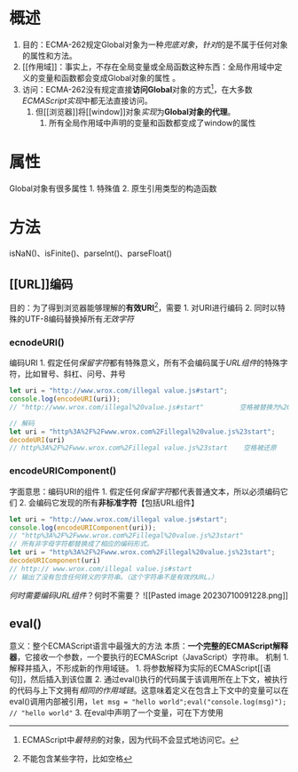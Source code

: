 # 概述
1. 目的：ECMA-262规定Global对象为一种*兜底对象*，*针对*的是不属于任何对象的属性和方法。
2. [[作用域]]：事实上，不存在全局变量或全局函数这种东西：全局作用域中定义的变量和函数都会变成Global对象的属性 。
3. 访问：ECMA-262没有规定直接**访问Global**对象的方式[^2]，在大多数*ECMAScript实现*中都无法直接访问。
	1. 但[[浏览器]]将[[window]]对象*实现*为**Global对象的代理**。
		1. 所有全局作用域中声明的变量和函数都变成了window的属性
# 属性
Global对象有很多属性
	1. 特殊值
	2. 原生引用类型的构造函数
# 方法
isNaN()、isFinite()、parseInt()、parseFloat()
## [[URL]]编码
目的：为了得到浏览器能够理解的**有效URI**[^1]，需要
	1. 对URI进行编码
	2. 同时以特殊的UTF-8编码替换掉所有*无效字符* 
### ecnodeURI()
编码URI
	1. 假定任何*保留字符*都有特殊意义，所有不会编码属于*URL组件*的特殊字符，比如冒号、斜杠、问号、井号
```js
let uri = "http://www.wrox.com/illegal value.js#start";
console.log(encodeURI(uri));  
// "http://www.wrox.com/illegal%20value.js#start"         空格被替换为%20

// 解码
let uri = "http%3A%2F%2Fwww.wrox.com%2Fillegal%20value.js%23start";
decodeURI(uri)   
// http%3A%2F%2Fwww.wrox.com%2Fillegal value.js%23start    空格被还原
```
### encodeURIComponent()
字面意思：编码URI的组件
	1. 假定任何*保留字符*都代表普通文本，所以必须编码它们
	2. 会编码它发现的所有**非标准字符**【包括URL组件】
```js
let uri = "http://www.wrox.com/illegal value.js#start";
console.log(encodeURIComponent(uri));   
// "http%3A%2F%2Fwww.wrox.com%2Fillegal%20value.js%23start"
// 所有非字母字符都替换成了相应的编码形式。
let uri = "http%3A%2F%2Fwww.wrox.com%2Fillegal%20value.js%23start";
decodeURIComponent(uri)   
// http:// www.wrox.com/illegal value.js#start
// 输出了没有包含任何转义的字符串。（这个字符串不是有效的URL。）
```
*何时需要编码URL组件*？何时不需要？
![[Pasted image 20230710091228.png]]
## eval()
意义：整个ECMAScript语言中最强大的方法
本质：**一个完整的ECMAScript解释器**，它接收一个参数，一个要执行的ECMAScript（JavaScript）字符串。
机制
	1. 解释并插入，不形成新的作用域链。
		1. 将参数解释为实际的ECMAScript[[语句]]，然后插入到该位置
		2. 通过eval()执行的代码属于该调用所在上下文，被执行的代码与上下文拥有*相同的作用域链*。这意味着定义在包含上下文中的变量可以在eval()调用内部被引用，`let msg = "hello world";eval("console.log(msg)");  // "hello world"` 
		3. 在eval中声明了一个变量，可在下方使用

[^1]: 不能包含某些字符，比如空格
[^2]: ECMAScript中*最特别*的对象，因为代码不会显式地访问它。